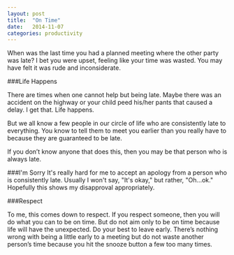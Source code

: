 ```yaml
---
layout: post
title:  "On Time"
date:   2014-11-07
categories: productivity
---
```


When was the last time you had a planned meeting where the other party was late? I bet you were upset, feeling like your time was wasted. You may have felt it was rude and inconsiderate.

###Life Happens

There are times when one cannot help but being late. Maybe there was an accident on the highway or your child peed his/her pants that caused a delay. I get that. Life happens. 

But we all know a few people in our circle of life who are consistently late to everything. You know to tell them to meet you earlier than you really have to because they are guaranteed to be late.

If you don’t know anyone that does this, then you may be that person who is always late.

###I'm Sorry
It's really hard for me to accept an apology from a person who is consistently late. Usually I won't say, "It's okay," but rather, "Oh...ok." Hopefully this shows my disapproval appropriately.  

###Respect

To me, this comes down to respect. If you respect someone, then you will do what you can to be on time. But do not aim only to be on time because life will have the unexpected. Do your best to leave early. There’s nothing wrong with being a little early to a meeting but do not waste another person’s time because you hit the snooze button a few too many times.
